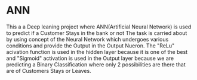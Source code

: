 # ANN
This a a Deep leaning project where ANN(Artificial Neural Network) is used to predict if a Customer Stays in the bank or not
The task is carried about by using concept of the Neural Network which undergoes various conditions and provide the Output in the Output Nueron.
The "ReLu" acivation function is used in the hidden layer because it is one of the best and "Sigmoid" activation is used in the Output layer because we are predicting a Binary Classification where only 2 possibilities are there that are of Customers Stays or Leaves.
